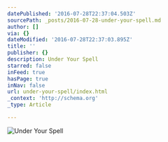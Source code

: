 ```yaml
---
datePublished: '2016-07-28T22:37:04.503Z'
sourcePath: _posts/2016-07-28-under-your-spell.md
author: []
via: {}
dateModified: '2016-07-28T22:37:03.895Z'
title: ''
publisher: {}
description: Under Your Spell
starred: false
inFeed: true
hasPage: true
inNav: false
url: under-your-spell/index.html
_context: 'http://schema.org'
_type: Article

---
```

![Under Your Spell](https://the-grid-user-content.s3-us-west-2.amazonaws.com/0aeea118-2a35-46b6-a50d-4785746307aa.jpg)